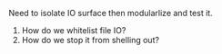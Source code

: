 Need to isolate IO surface then modularlize and test it.

1) How do we whitelist file IO?
2) How do we stop it from shelling out?
